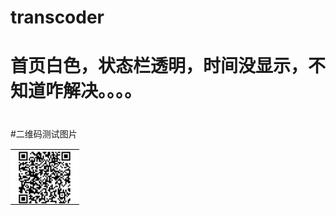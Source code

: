 # transcoder
# 首页白色，状态栏透明，时间没显示，不知道咋解决。。。。
#
#二维码测试图片

![二维码测试图片](https://github.com/laiyuchenrushuang/transcoder/blob/master/qr.png)
